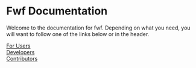 # Fwf Documentation

Welcome to the documentation for fwf. Depending on what you need, you will want
to follow one of the links below or in the header.

[For Users](Users.html)  
[Developers](Developers.html)  
[Contributors](Contributors.html)
